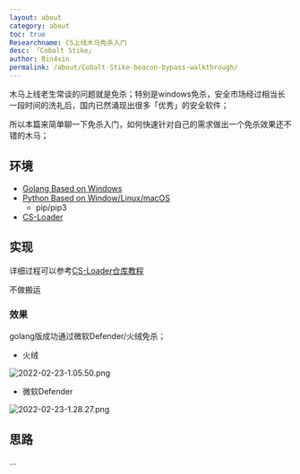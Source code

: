 ```yaml
---
layout: about
category: about
toc: true
Researchname: CS上线木马免杀入门
desc: 「Cobalt Stike」
author: Bin4xin
permalink: /about/Cobalt-Stike-beacon-bypass-walkthrough/
---
```


木马上线老生常谈的问题就是免杀；特别是windows免杀，安全市场经过相当长一段时间的洗礼后，国内已然涌现出很多「优秀」的安全软件；

所以本篇来简单聊一下免杀入门，如何快速针对自己的需求做出一个免杀效果还不错的木马；

## 环境

- [Golang Based on Windows](https://go.dev/doc/install)
- [Python Based on Window/Linux/macOS](https://www.python.org/downloads/)
  - pip/pip3
- [CS-Loader](https://github.com/Gality369/CS-Loader.git)


## 实现

详细过程可以参考[CS-Loader仓库教程](https://github.com/Gality369/CS-Loader/blob/master/README.md#%E4%BD%BF%E7%94%A8)

不做搬运

### 效果

golang版成功通过微软Defender/火绒免杀；

- 火绒

![2022-02-23-1.05.50.png](https://image.yjs2635.xyz/images/2022/02/24/2022-02-23-1.05.50.png)

- 微软Defender

![2022-02-23-1.28.27.png](https://image.yjs2635.xyz/images/2022/02/24/2022-02-23-1.28.27.png)

## 思路

...
